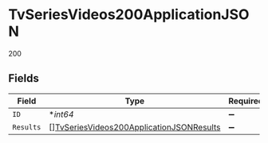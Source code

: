 # TvSeriesVideos200ApplicationJSON

200


## Fields

| Field                                                                                                           | Type                                                                                                            | Required                                                                                                        | Description                                                                                                     | Example                                                                                                         |
| --------------------------------------------------------------------------------------------------------------- | --------------------------------------------------------------------------------------------------------------- | --------------------------------------------------------------------------------------------------------------- | --------------------------------------------------------------------------------------------------------------- | --------------------------------------------------------------------------------------------------------------- |
| `ID`                                                                                                            | **int64*                                                                                                        | :heavy_minus_sign:                                                                                              | N/A                                                                                                             | 1399                                                                                                            |
| `Results`                                                                                                       | [][TvSeriesVideos200ApplicationJSONResults](../../models/operations/tvseriesvideos200applicationjsonresults.md) | :heavy_minus_sign:                                                                                              | N/A                                                                                                             |                                                                                                                 |